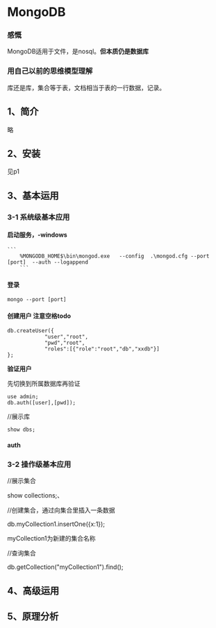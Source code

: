 # MongoDB

### 感慨

MongoDB适用于文件，是nosql。**但本质仍是数据库**

### 用自己以前的思维模型理解

库还是库，集合等于表，文档相当于表的一行数据，记录。

## 1、简介

略

## 2、安装

见p1

## 3、基本运用

### 	3-1 系统级基本应用

#### 		**启动服务，-windows**

  	```	
  		%MONGODB_HOME$\bin\mongod.exe   --config  .\mongod.cfg --port [port]  --auth --logappend
  		```

#### 		**登录**

	mongo --port [port]



#### 		创建用户 注意空格todo

```
db.createUser({
			"user","root",
			"pwd","root",
			"roles":[{"role":"root","db","xxdb"}]
};
```




 **验证用户**

先切换到所属数据库再验证  

```
use admin;
db.auth([user],[pwd]);
```



//展示库

`show dbs;`

#### auth

### 3-2 操作级基本应用

//展示集合

show collections;、



//创建集合，通过向集合里插入一条数据

db.myCollection1.insertOne({x:1}); 

myCollection1为新建的集合名称

//查询集合

db.getCollection("myCollection1").find();







## 4、高级运用



## 5、原理分析




